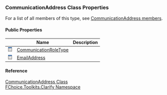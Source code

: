 ﻿### CommunicationAddress Class Properties

For a list of all members of this type, see [CommunicationAddress members](FChoice.Toolkits.Clarify~FChoice.Toolkits.Clarify.CommunicationAddress_members.md).

#### Public Properties

|   | Name | Description |
| --- | --- | --- |
| ![Public Property](dotnetimages/publicProperty.png) | [CommunicationRoleType](FChoice.Toolkits.Clarify~FChoice.Toolkits.Clarify.CommunicationAddress~CommunicationRoleType.md) |   |
| ![Public Property](dotnetimages/publicProperty.png) | [EmailAddress](FChoice.Toolkits.Clarify~FChoice.Toolkits.Clarify.CommunicationAddress~EmailAddress.md) |   |





#### Reference

[CommunicationAddress Class](FChoice.Toolkits.Clarify~FChoice.Toolkits.Clarify.CommunicationAddress.md)  
[FChoice.Toolkits.Clarify Namespace](FChoice.Toolkits.Clarify~FChoice.Toolkits.Clarify_namespace.md)